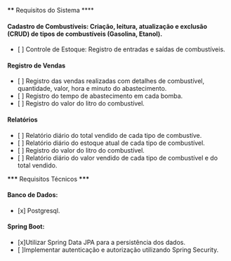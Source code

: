 **\*\*** Requisitos do Sistema \*\*\*\*

<h4> Cadastro de Combustíveis: Criação, leitura, atualização e exclusão (CRUD) de tipos de combustíveis (Gasolina, Etanol).
 </h4> 
<ul>
   <li> [ ] Controle de Estoque: Registro de entradas e saídas de combustíveis.</li>
</ul>

<h4> Registro de Vendas</h4>

<ul>
    <li> [ ] Registro das vendas realizadas com detalhes de combustível, quantidade, valor, hora e minuto do abastecimento. </li>
    <li> [ ] Registro do tempo de abastecimento em cada bomba.</li>
    <li> [ ] Registro do valor do litro do combustível.</li>

</ul>

<h4> Relatórios</h4>

<ul>
    <li> [ ] Relatório diário do total vendido de cada tipo de combustíve.</li>
    <li> [ ] Relatório diário do estoque atual de cada tipo de combustível.</li>
    <li> [ ] Registro do valor do litro do combustível.</li>
    <li> [ ] Relatório diário do valor vendido de cada tipo de combustível e do total vendido. </li>

</ul>

**\*\*\*** Requisitos Técnicos **\*\*\***

<h4>Banco de Dados:</h4>

<ul>
<li>[x] Postgresql.</li>
</ul>

<h4>Spring Boot:</h4>

<ul>
<li>[x]Utilizar Spring Data JPA para a persistência dos dados.</li>
<li>[ ]Implementar autenticação e autorização utilizando Spring Security.</li>
</ul>
